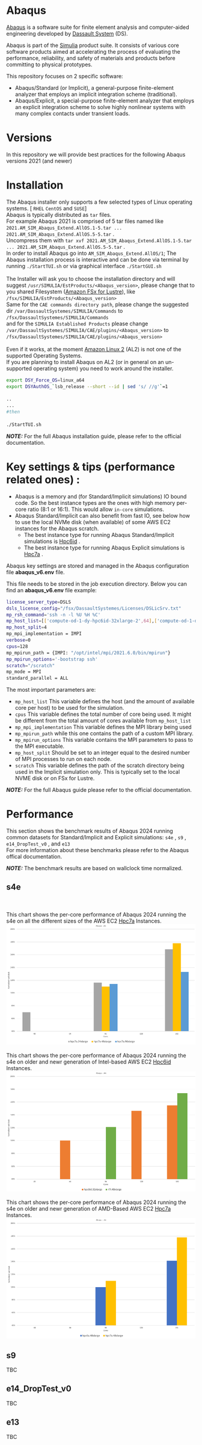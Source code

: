 # Abaqus

[Abaqus](https://www.3ds.com/products-services/simulia/products/abaqus/) is a software suite for finite element analysis and computer-aided engineering developed by [Dassault System](https://www.3ds.com/) (DS).

Abaqus is part of the [Simulia](https://www.3ds.com/products-services/simulia/) product suite. It consists of various core software products aimed at accelerating the process of evaluating the performance, reliability, and safety of materials and products before committing to physical prototypes.

This repository focuses on 2 specific software:

 * Abaqus/Standard (or Implicit), a general-purpose finite-element analyzer that employs an implicit integration scheme (traditional).
 * Abaqus/Explicit, a special-purpose finite-element analyzer that employs an explicit integration scheme to solve highly nonlinear systems with many complex contacts under transient loads.

# Versions

In this repository we will provide best practices for the following Abaqus versions 2021 (and newer)


# Installation

The Abaqus installer only supports a few selected types of Linux operating systems. [ `RHEL` `CentOS` and `SUSE`] <br>
Abaqus is typically distributed as `tar` files.<br>
For example Abaqus 2021 is comprised of 5 tar files named like `2021.AM_SIM_Abaqus_Extend.AllOS.1-5.tar ... 2021.AM_SIM_Abaqus_Extend.AllOS.5-5.tar` .<br>
Uncompress them with `tar xvf 2021.AM_SIM_Abaqus_Extend.AllOS.1-5.tar ... 2021.AM_SIM_Abaqus_Extend.AllOS.5-5.tar` .<br>
In order to install Abaqus go into `AM_SIM_Abaqus_Extend.AllOS/1`; The Abaqus installation process is interactive and can be done via terminal by running `./StartTUI.sh` or via graphical interface `./StartGUI.sh`
<br><br>
The Installer will ask you to choose the installation directory and will suggest `/usr/SIMULIA/EstProducts/<Abaqus_version>`, please change that to you shared Filesystem ([Amazon FSx for Lustre](https://aws.amazon.com/fsx/lustre/)), like `/fsx/SIMULIA/EstProducts/<Abaqus_version>`
<br>
Same for the `CAE commands directory path`, please change the suggested dir `/var/DassaultSystemes/SIMULIA/Commands` to `/fsx/DassaultSystemes/SIMULIA/Commands`
<br>
and for the `SIMULIA Established Products` please change `/var/DassaultSystemes/SIMULIA/CAE/plugins/<Abaqus_version>` to `/fsx/DassaultSystemes/SIMULIA/CAE/plugins/<Abaqus_version>`
<br><br>
Even if it works, at the moment [Amazon Linux 2](https://aws.amazon.com/amazon-linux-2/) (AL2) is not one of the supported Operating Systems. 
<br> If you are planning to install Abaqus on AL2 (or in general on an un-supported operating system) you need to work around the installer.

```bash
export DSY_Force_OS=linux_a64
export DSYAuthOS_`lsb_release --short --id | sed 's/ //g'`=1

..
...
#then

./StartTUI.sh 

```

**_NOTE:_**  For the full Abaqus installation guide, please refer to the official documentation.

#  Key settings & tips (performance related ones) :

  * Abaqus is a memory and (for Standard/Implicit simulations) IO bound code. So the best instance types are the ones with high memory per-core ratio (8:1 or 16:1). This would allow `in-core` simulations.
  * Abaqus Standard/Implicit can also benefit from fast IO, see below how to use the local NVMe disk (when available) of some AWS EC2 instances for the Abaqus scratch.
    * The best instance type for running Abaqus Standard/Implicit simulations is [Hpc6id](https://aws.amazon.com/ec2/instance-types/hpc6i) .
    * The best instance type for running Abaqus Explicit simulations is [Hpc7a](https://aws.amazon.com/ec2/instance-types/hpc7a) .
  

Abaqus key settings are stored and managed in the Abaqus configuration file **abaqus_v6.env** file. 

This file needs to be stored in the job execution directory. 
Below you can find an **abaqus_v6.env** file example:

```bash
license_server_type=DSLS
dsls_license_config="/fsx/DassaultSystemes/Licenses/DSLicSrv.txt"
mp_rsh_command='ssh -n -l %U %H %C'
mp_host_list=[['compute-od-1-dy-hpc6id-32xlarge-2',64],['compute-od-1-dy-hpc6id-32xlarge-3',64]]
mp_host_split=4
mp_mpi_implementation = IMPI
verbose=0
cpus=128
mp_mpirun_path = {IMPI: "/opt/intel/mpi/2021.6.0/bin/mpirun"}
mp_mpirun_options='-bootstrap ssh'
scratch="/scratch"
mp_mode = MPI
standard_parallel = ALL
```

The most important parameters are:
  * `mp_host_list` This variable defines the host (and the amount of available core per host) to be used for the simulation.
  * `cpus` This variable defines the total number of core being used. It might be different from the total amount of cores available from `mp_host_list`
  * `mp_mpi_implementation` This variable defines the MPI library being used
  * `mp_mpirun_path` while this one contains the path of a custom MPI library.
  * `mp_mpirun_options` This variable contains the MPI parameters to pass to the MPI executable.
  * `mp_host_split` Should be set to an integer equal to the desired number of MPI processes to run on each node.
  * `scratch` This variable defines the path of the scratch directory being used in the Implicit simulation only. This is typically set to the local NVME disk or on FSx for Lustre.


**_NOTE:_**  For the full Abaqus guide please refer to the official documentation.


# Performance

This section shows the benchmark results of Abaqus 2024 running common datasets for Standard/Implicit and Explicit simulations: `s4e` , `s9` , `e14_DropTest_v0` , and `e13` <br>
For more information about these benchmarks please refer to the Abaqus offical documentation.<br>

**_NOTE:_**  The benchmark results are based on wallclock time normalized.

## s4e

<br><br>
This chart shows the per-core performance of Abaqus 2024 running the s4e on all the different sizes of the AWS EC2 [Hpc7a](https://aws.amazon.com/ec2/instance-types/hpc7a/) Instances.
![Abaqus 2024 X core Performance on AMD-based instances](https://github.com/aws-samples/hpc-applications/blob/main/Doc/img/Abaqus/Abaqus-s4e-Hpc7a.png)
<br><br>
This chart shows the per-core performance of Abaqus 2024 running the s4e on older and newr generation of Intel-based AWS EC2 [Hpc6id](https://aws.amazon.com/ec2/instance-types/hpc6id/) Instances.
![Abaqus 2024 X core Performance on Intel-based instances](https://github.com/aws-samples/hpc-applications/blob/main/Doc/img/Abaqus/Abaqus-s4e-Hpc6id.png)
<br><br>
This chart shows the per-core performance of Abaqus 2024 running the s4e on older and newr generation of AMD-Based AWS EC2 [Hpc7a](https://aws.amazon.com/ec2/instance-types/hpc6a/) Instances.
![Abaqus 2024 X core Performance on AMD-based instances](https://github.com/aws-samples/hpc-applications/blob/main/Doc/img/Abaqus/Abaqus-s4e-Hpc7aVsHpc6a.png)

## s9

TBC

## e14_DropTest_v0

TBC

## e13

TBC